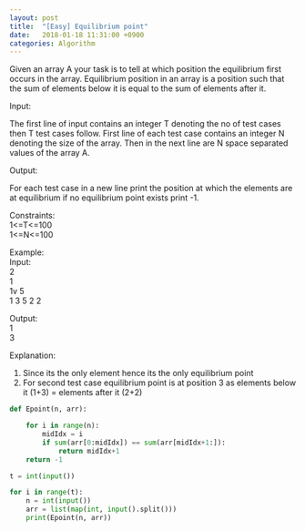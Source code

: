```yaml
---
layout: post
title:  "[Easy] Equilibrium point"
date:   2018-01-18 11:31:00 +0900
categories: Algorithm
---
```


Given an array A your task is to tell at which position the equilibrium first occurs in the array. Equilibrium position in an array is a position such that the sum of elements below it is equal to the sum of elements after it.

Input:

The first line of input contains an integer T denoting the no of test cases then T test cases follow. First line of each test case contains an integer N denoting the size of the array. Then in the next line are N space separated values of the array A.

Output:

For each test case in a new  line print the position at which the elements are at equilibrium if no equilibrium point exists print -1.

Constraints:<br>
1<=T<=100<br>
1<=N<=100<br>

Example:<br>
Input:<br>
2<br>
1<br>
1v
5<br>
1 3 5 2 2

Output:<br>
1<br>
3<br>

Explanation:

1. Since its the only element hence its the only equilibrium point
2. For second test case equilibrium point is at position 3 as elements below it (1+3) = elements after it (2+2)


```python
def Epoint(n, arr):

    for i in range(n):
        midIdx = i
        if sum(arr[0:midIdx]) == sum(arr[midIdx+1:]):
            return midIdx+1
    return -1

t = int(input())

for i in range(t):
    n = int(input())
    arr = list(map(int, input().split()))
    print(Epoint(n, arr))
```
